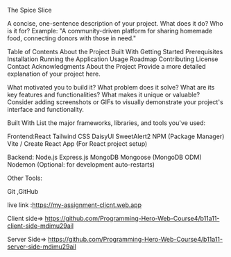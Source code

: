 The Spice Slice

A concise, one-sentence description of your project. What does it do? Who is it
for? Example: "A community-driven platform for sharing homemade food, connecting
donors with those in need."

Table of Contents About the Project Built With Getting Started Prerequisites
Installation Running the Application Usage Roadmap Contributing License Contact
Acknowledgments About the Project Provide a more detailed explanation of your
project here.

What motivated you to build it? What problem does it solve? What are its key
features and functionalities? What makes it unique or valuable? Consider adding
screenshots or GIFs to visually demonstrate your project's interface and
functionality.

Built With List the major frameworks, libraries, and tools you've used:

Frontend:React Tailwind CSS DaisyUI SweetAlert2 NPM (Package Manager) Vite /
Create React App (For React project setup)

Backend: Node.js Express.js MongoDB Mongoose (MongoDB ODM) Nodemon (Optional:
for development auto-restarts)

Other Tools:

Git ,GitHub

live link :https://my-assignment-clicnt.web.app

Client side=>
https://github.com/Programming-Hero-Web-Course4/b11a11-client-side-mdimu29ail

Server Side=>
https://github.com/Programming-Hero-Web-Course4/b11a11-server-side-mdimu29ail
